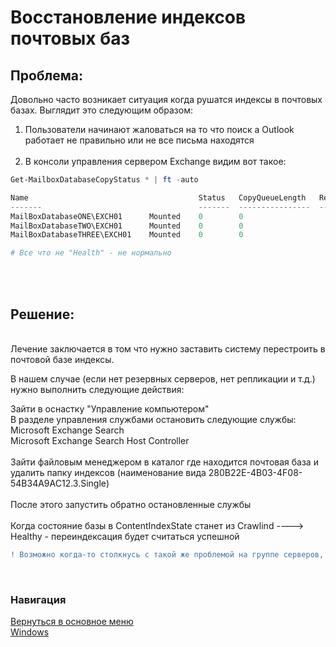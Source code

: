 # Восстановление индексов почтовых баз

## Проблема:

Довольно часто возникает ситуация когда рушатся индексы в почтовых базах. Выглядит это следующим образом:
1. Пользователи начинают жаловаться на то что поиск а Outlook работает не правильно или не все письма находятся<br><br>
1. В консоли управления сервером Exchange видим вот такое:

```powershell
Get-MailboxDatabaseCopyStatus * | ft -auto

Name                                      Status   CopyQueueLength   ReplayQueueLength    LastInspectedLogTime   ContentIndexState
-------                                   -------  ----------------  ------------------   ---------------------  --------------------
MailBoxDatabaseONE\EXCH01      Mounted    0        0                                                             Healthy
MailBoxDatabaseTWO\EXCH01      Mounted    0        0                                                             FailedAndSuspended
MailBoxDatabaseTHREE\EXCH01    Mounted    0        0                                                             Failed

# Все что не "Health" - не нормально
```

<br><br>

## Решение:

<br>Лечение заключается в том что нужно заставить систему перестроить в почтовой базе индексы.<br>

В нашем случае (если нет резервных серверов, нет репликации и т.д.) нужно выполнить следующие действия:<br>

Зайти в оснастку "Управление компьютером"<br>
В разделе управления службами остановить следующие службы: <br>Microsoft Exchange Search <br>Microsoft Exchange Search Host Controller<br><br>
Зайти файловым менеджером в каталог где находится почтовая база и удалить папку индексов (наименование вида 280B22E-4B03-4F08-54B34A9AC12.3.Single)<br><br>
После этого запустить обратно остановленные службы<br><br>
Когда состояние базы в ContentIndexState станет из Crawlind ----> Healthy - переиндексация будет считаться успешной

```diff
! Возможно когда-то столкнусь с такой же проблемой на группе серверов, тогда и добавлю сюда обновление решения с учетом специфики работы группы серверов
```

<br>


### Навигация

[Вернуться в основное меню](../README.md)
<br> [Windows](../windows/README.md)
